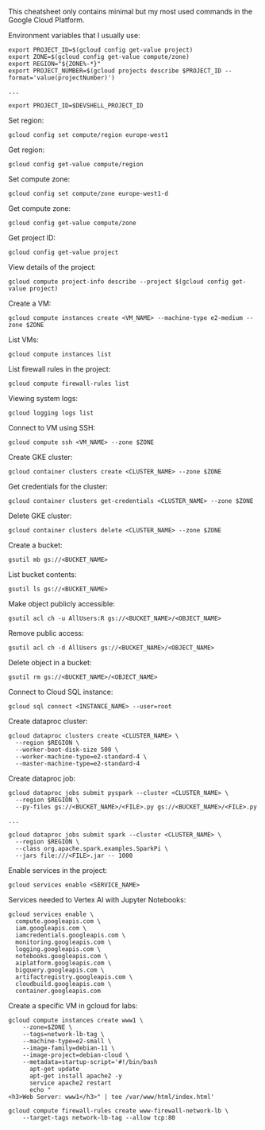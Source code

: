 
This cheatsheet only contains minimal but my most used commands in the Google Cloud Platform.

Environment variables that I usually use:

```
export PROJECT_ID=$(gcloud config get-value project)
export ZONE=$(gcloud config get-value compute/zone)
export REGION="${ZONE%-*}"
export PROJECT_NUMBER=$(gcloud projects describe $PROJECT_ID --format='value(projectNumber)')

...

export PROJECT_ID=$DEVSHELL_PROJECT_ID
```

Set region:

```
gcloud config set compute/region europe-west1
```

Get region:

```
gcloud config get-value compute/region
```

Set compute zone:

```
gcloud config set compute/zone europe-west1-d
```

Get compute zone:

```
gcloud config get-value compute/zone
```

Get project ID:

```
gcloud config get-value project
```

View details of the project:

```
gcloud compute project-info describe --project $(gcloud config get-value project)
```

Create a VM:

```
gcloud compute instances create <VM_NAME> --machine-type e2-medium --zone $ZONE
```

List VMs:

```
gcloud compute instances list
```

List firewall rules in the project:

```
gcloud compute firewall-rules list
```

Viewing system logs:

```
gcloud logging logs list
```

Connect to VM using SSH:

```
gcloud compute ssh <VM_NAME> --zone $ZONE
```

Create GKE cluster:

```
gcloud container clusters create <CLUSTER_NAME> --zone $ZONE
```

Get credentials for the cluster:

```
gcloud container clusters get-credentials <CLUSTER_NAME> --zone $ZONE
```

Delete GKE cluster:

```
gcloud container clusters delete <CLUSTER_NAME> --zone $ZONE
```

Create a bucket:

```
gsutil mb gs://<BUCKET_NAME>
```

List bucket contents:

```
gsutil ls gs://<BUCKET_NAME>
```

Make object publicly accessible:

```
gsutil acl ch -u AllUsers:R gs://<BUCKET_NAME>/<OBJECT_NAME>
```

Remove public access:

```
gsutil acl ch -d AllUsers gs://<BUCKET_NAME>/<OBJECT_NAME>
```

Delete object in a bucket:

```
gsutil rm gs://<BUCKET_NAME>/<OBJECT_NAME>
```

Connect to Cloud SQL instance:

```
gcloud sql connect <INSTANCE_NAME> --user=root
```

Create dataproc cluster:

```
gcloud dataproc clusters create <CLUSTER_NAME> \
  --region $REGION \
  --worker-boot-disk-size 500 \
  --worker-machine-type=e2-standard-4 \
  --master-machine-type=e2-standard-4
```

Create dataproc job:

```
gcloud dataproc jobs submit pyspark --cluster <CLUSTER_NAME> \
  --region $REGION \
  --py-files gs://<BUCKET_NAME>/<FILE>.py gs://<BUCKET_NAME>/<FILE>.py

...

gcloud dataproc jobs submit spark --cluster <CLUSTER_NAME> \
  --region $REGION \
  --class org.apache.spark.examples.SparkPi \
  --jars file:///<FILE>.jar -- 1000
```

Enable services in the project:

```
gcloud services enable <SERVICE_NAME>
```

Services needed to Vertex AI with Jupyter Notebooks:

```
gcloud services enable \
  compute.googleapis.com \
  iam.googleapis.com \
  iamcredentials.googleapis.com \
  monitoring.googleapis.com \
  logging.googleapis.com \
  notebooks.googleapis.com \
  aiplatform.googleapis.com \
  bigquery.googleapis.com \
  artifactregistry.googleapis.com \
  cloudbuild.googleapis.com \
  container.googleapis.com
```

Create a specific VM in gcloud for labs:

```
gcloud compute instances create www1 \
    --zone=$ZONE \
    --tags=network-lb-tag \
    --machine-type=e2-small \
    --image-family=debian-11 \
    --image-project=debian-cloud \
    --metadata=startup-script='#!/bin/bash
      apt-get update
      apt-get install apache2 -y
      service apache2 restart
      echo "
<h3>Web Server: www1</h3>" | tee /var/www/html/index.html'

gcloud compute firewall-rules create www-firewall-network-lb \
    --target-tags network-lb-tag --allow tcp:80
```
